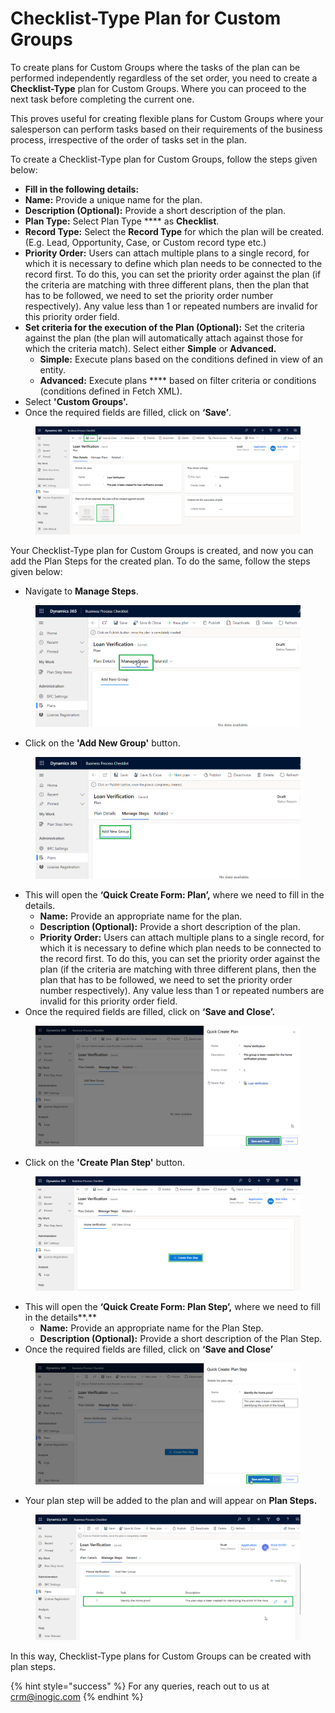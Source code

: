 # Checklist-Type Plan for Custom Groups

To create plans for Custom Groups where the tasks of the plan can be performed independently regardless of the set order, you need to create a **Checklist-Type** plan for Custom Groups. Where you can proceed to the next task before completing the current one.

This proves useful for creating flexible plans for Custom Groups where your salesperson can perform tasks based on their requirements of the business process, irrespective of the order of tasks set in the plan.

To create a Checklist-Type plan for Custom Groups, follow the steps given below:

* **Fill in the following details:**&#x20;
* **Name:** Provide a unique name for the plan.
* **Description (Optional):** Provide a short description of the plan.
* **Plan Type:** Select Plan Type **** as **Checklist**.
* **Record Type:** Select the **Record Type** for which the plan will be created. (E.g. Lead, Opportunity, Case, or Custom record type etc.)
* **Priority Order:** Users can attach multiple plans to a single record, for which it is necessary to define which plan needs to be connected to the record first. To do this, you can set the priority order against the plan (if the criteria are matching with three different plans, then the plan that has to be followed, we need to set the priority order number respectively). Any value less than 1 or repeated numbers are invalid for this priority order field.
* **Set criteria for the execution of the Plan (Optional):** Set the criteria against the plan (the plan will automatically attach against those for which the criteria match). Select either **Simple** or **Advanced.**
  * **Simple:** Execute plans based on the conditions defined in view of an entity.
  * &#x20;**Advanced:** Execute plans **** based on filter criteria or conditions (conditions defined in Fetch XML).
* Select **'Custom Groups'.**
* Once the required fields are filled, click on **‘Save’**.

<figure><img src="../../../../.gitbook/assets/Custom checklist plan 1 new (1) (1).png" alt=""><figcaption></figcaption></figure>

Your Checklist-Type plan for Custom Groups is created, and now you can add the Plan Steps for the created plan. To do the same, follow the steps given below:

* Navigate to **Manage Steps**.

<figure><img src="../../../../.gitbook/assets/1 (1) (2).png" alt=""><figcaption></figcaption></figure>

* Click on the **'Add New Group'** button.

<figure><img src="../../../../.gitbook/assets/2 (6).png" alt=""><figcaption></figcaption></figure>

* This will open the **‘Quick Create Form: Plan’,** where we need to fill in the details.
  * **Name:** Provide an appropriate name for the plan.
  * **Description (Optional):** Provide a short description of the plan.
  * **Priority Order:** Users can attach multiple plans to a single record, for which it is necessary to define which plan needs to be connected to the record first. To do this, you can set the priority order against the plan (if the criteria are matching with three different plans, then the plan that has to be followed, we need to set the priority order number respectively). Any value less than 1 or repeated numbers are invalid for this priority order field.
* Once the required fields are filled, click on **‘Save and Close’.**

<figure><img src="../../../../.gitbook/assets/3.png" alt=""><figcaption></figcaption></figure>

* Click on the **'Create Plan Step'** button.

<figure><img src="../../../../.gitbook/assets/4 (7).png" alt=""><figcaption></figcaption></figure>

* This will open the **‘Quick Create Form: Plan Step’,** where we need to fill in the details**.**
  * **Name:** Provide an appropriate name for the Plan Step.
  * **Description (Optional):** Provide a short description of the Plan Step.
* Once the required fields are filled, click on **‘Save and Close’**

<figure><img src="../../../../.gitbook/assets/5 (3).png" alt=""><figcaption></figcaption></figure>

* Your plan step will be added to the plan and will appear on **Plan Steps.**

<figure><img src="../../../../.gitbook/assets/6 (7).png" alt=""><figcaption></figcaption></figure>

In this way, Checklist-Type plans for Custom Groups can be created with plan steps.

{% hint style="success" %}
For any queries, reach out to us at [crm@inogic.com](mailto:crm@inogic.com)
{% endhint %}
